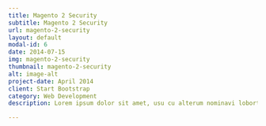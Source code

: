 ```yaml
---
title: Magento 2 Security
subtitle: Magento 2 Security
url: magento-2-security
layout: default
modal-id: 6
date: 2014-07-15
img: magento-2-security
thumbnail: magento-2-security
alt: image-alt
project-date: April 2014
client: Start Bootstrap
category: Web Development
description: Lorem ipsum dolor sit amet, usu cu alterum nominavi lobortis. At duo novum diceret. Tantas apeirian vix et, usu sanctus postulant inciderint ut, populo diceret necessitatibus in vim. Cu eum dicam feugiat noluisse.

---
```

